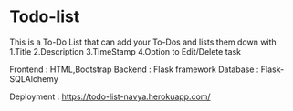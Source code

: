 # Todo-list
This is a To-Do List that can add your To-Dos and lists them down with 
1.Title
2.Description
3.TimeStamp
4.Option to Edit/Delete task

Frontend : HTML,Bootstrap
Backend : Flask framework
Database : Flask-SQLAlchemy

Deployment : https://todo-list-navya.herokuapp.com/
